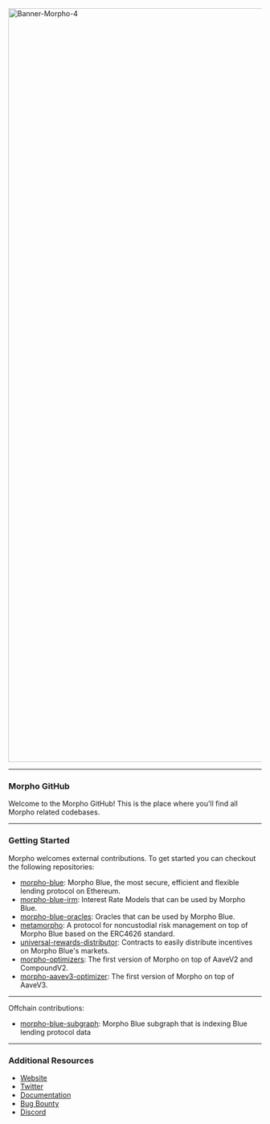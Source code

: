 
<img width="1500" alt="Banner-Morpho-4" src="https://github.com/morpho-org/.github/assets/44097430/5bbdee3d-28f1-4b58-99ca-f7ed1cbd1570">

---

### Morpho GitHub

Welcome to the Morpho GitHub! This is the place where you'll find all Morpho related codebases.

---

### Getting Started

Morpho welcomes external contributions. To get started you can checkout the following repositories:
- [morpho-blue](https://github.com/morpho-org/morpho-blue): Morpho Blue, the most secure, efficient and flexible lending protocol on Ethereum.
- [morpho-blue-irm](https://github.com/morpho-org/morpho-blue-irm): Interest Rate Models that can be used by Morpho Blue.
- [morpho-blue-oracles](https://github.com/morpho-org/morpho-blue-oracles): Oracles that can be used by Morpho Blue.
- [metamorpho](https://github.com/morpho-org/metamorpho): A protocol for noncustodial risk management on top of Morpho Blue based on the ERC4626 standard. 
- [universal-rewards-distributor](https://github.com/morpho-org/universal-rewards-distributor): Contracts to easily distribute incentives on Morpho Blue's markets.
- [morpho-optimizers](https://github.com/morpho-org/morpho-optimizers): The first version of Morpho on top of AaveV2 and CompoundV2.
- [morpho-aavev3-optimizer](https://github.com/morpho-org/morpho-aavev3-optimizer): The first version of Morpho on top of AaveV3.

---

Offchain contributions:
- [morpho-blue-subgraph](https://github.com/morpho-org/morpho-blue-subgraph): Morpho Blue subgraph that is indexing Blue lending protocol data

---

### Additional Resources

- [Website](https://morpho.org/)
- [Twitter](https://twitter.com/MorphoLabs)
- [Documentation](https://docs.morpho.org/)
- [Bug Bounty](https://immunefi.com/bounty/morpho/)
- [Discord](https://discord.morpho.org/)
